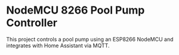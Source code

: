 ﻿# NodeMCU 8266 Pool Pump Controller

This project controls a pool pump using an ESP8266 NodeMCU and integrates with Home Assistant via MQTT.
